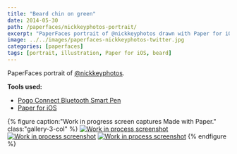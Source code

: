 ```yaml
---
title: "Beard chin on green"
date: 2014-05-30
path: /paperfaces/nickkeyphotos-portrait/
excerpt: "PaperFaces portrait of @nickkeyphotos drawn with Paper for iOS on an iPad."
image: ../../images/paperfaces-nickkeyphotos-twitter.jpg
categories: [paperfaces]
tags: [portrait, illustration, Paper for iOS, beard]
---
```


PaperFaces portrait of [@nickkeyphotos](https://twitter.com/nickkeyphotos).

**Tools used:**

- [Pogo Connect Bluetooth Smart Pen](https://www.amazon.com/gp/product/B009K448L4/ref=as_li_ss_tl?ie=UTF8&camp=1789&creative=390957&creativeASIN=B009K448L4&linkCode=as2&tag=mademist-20)
- [Paper for iOS](https://paper.bywetransfer.com/)

{% figure caption:"Work in progress screen captures Made with Paper." class:"gallery-3-col" %}
[![Work in process screenshot](../../images/paperfaces-nickkeyphotos-process-1-600.jpg)](../../images/paperfaces-nickkeyphotos-process-1-lg.jpg) [![Work in process screenshot](../../images/paperfaces-nickkeyphotos-process-2-600.jpg)](../../images/paperfaces-nickkeyphotos-process-2-lg.jpg) [![Work in process screenshot](../../images/paperfaces-nickkeyphotos-process-3-600.jpg)](../../images/paperfaces-nickkeyphotos-process-3-lg.jpg)
{% endfigure %}
